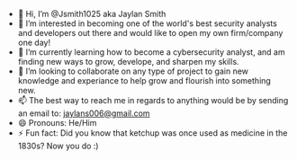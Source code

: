 - 👋 Hi, I’m @Jsmith1025 aka Jaylan Smith
- 👀 I’m interested in becoming one of the world's best security analysts and developers out there and would like to open my own firm/company one day!
- 🌱 I’m currently learning how to become a cybersecurity analyst, and am finding new ways to grow, develope, and sharpen my skills.
- 💞️ I’m looking to collaborate on any type of project to gain new knowledge and experiance to help grow and flourish into something new.
- 📫 The best way to reach me in regards to anything would be by sending an email to: jaylans006@gmail.com
- 😄 Pronouns: He/Him
- ⚡ Fun fact: Did you know that ketchup was once used as medicine in the 1830s? Now you do :)
<!---
Jsmith1025/Jsmith1025 is a ✨ special ✨ repository because its `README.md` (this file) appears on your GitHub profile.
You can click the Preview link to take a look at your changes.
--->
